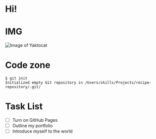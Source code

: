 # Hi!

# IMG

![Image of Yaktocat](https://octodex.github.com/images/yaktocat.png)

# Code zone

```
$ git init
Initialized empty Git repository in /Users/skills/Projects/recipe-repository/.git/
```
# Task List
- [ ] Turn on GitHub Pages
- [ ] Outline my portfolio
- [ ] Introduce myself to the world
